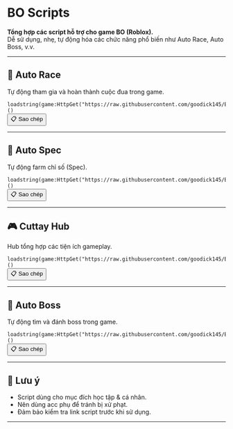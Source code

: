 # BO Scripts

<b>Tổng hợp các script hỗ trợ cho game BO (Roblox).</b>  
Dễ sử dụng, nhẹ, tự động hóa các chức năng phổ biến như Auto Race, Auto Boss, v.v.

---

## 🚗 Auto Race
Tự động tham gia và hoàn thành cuộc đua trong game.

<pre>
<code id="code1">loadstring(game:HttpGet("https://raw.githubusercontent.com/goodick145/BO/main/AutoRace"))()</code>
<button onclick="copyToClipboard('code1')">📋 Sao chép</button>
</pre>

---

## 🌌 Auto Spec
Tự động farm chỉ số (Spec).

<pre>
<code id="code2">loadstring(game:HttpGet("https://raw.githubusercontent.com/goodick145/BO/main/AutoSpec"))()</code>
<button onclick="copyToClipboard('code2')">📋 Sao chép</button>
</pre>

---

## 🎮 Cuttay Hub
Hub tổng hợp các tiện ích gameplay.

<pre>
<code id="code3">loadstring(game:HttpGet("https://raw.githubusercontent.com/goodick145/BO/main/CutTsy"))()</code>
<button onclick="copyToClipboard('code3')">📋 Sao chép</button>
</pre>

---

## 🐉 Auto Boss
Tự động tìm và đánh boss trong game.

<pre>
<code id="code4">loadstring(game:HttpGet("https://raw.githubusercontent.com/goodick145/BO/main/AutoBoss"))()</code>
<button onclick="copyToClipboard('code4')">📋 Sao chép</button>
</pre>

---

## 🔐 Lưu ý

- Script dùng cho mục đích học tập & cá nhân.
- Nên dùng acc phụ để tránh bị xử phạt.
- Đảm bảo kiểm tra link script trước khi sử dụng.

---

<script>
function copyToClipboard(id) {
  const code = document.getElementById(id).textContent;
  navigator.clipboard.writeText(code).then(() => {
    alert("Đã sao chép!");
  });
}
</script>
